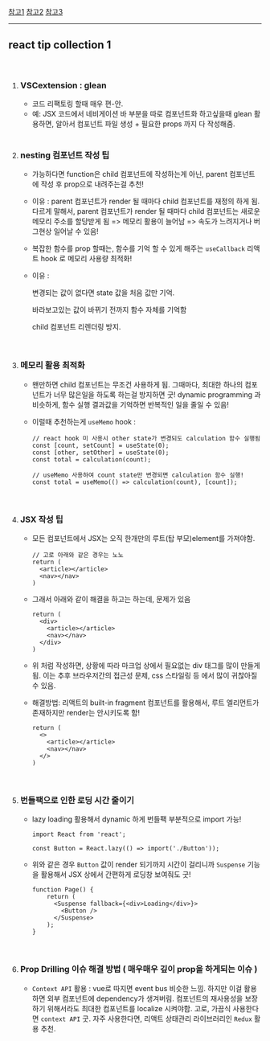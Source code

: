 [참고1](https://www.youtube.com/watch?v=b0IZo2Aho9Y&t=63s)   [참고2](https://stackoverflow.com/questions/56347639/react-useeffect-vs-usememo-vs-usestate)   [참고3](https://likejirak.tistory.com/48)

<hr>


## react tip collection 1

<br>

1. ### VSCextension : glean

   - 코드 리팩토링 할때 매우 편-안.
   - 예:
     JSX 코드에서 네비게이션 바 부분을 따로 컴포넌트화 하고싶을때 glean 활용하면,
     알아서 컴포넌트 파일 생성 + 필요한 props 까지 다 작성해줌.

   <br>

2. ### nesting 컴포넌트 작성 팁

   - 가능하다면 function은 child 컴포넌트에 작성하는게 아닌,
     parent 컴포넌트에 작성 후 prop으로 내려주는걸 추천!

   - 이유 :
     parent 컴포넌트가 render 될 때마다 child 컴포넌트를 재정의 하게 됨.
     다르게 말해서, 
     parent 컴포넌트가 render 될 때마다 child 컴포넌트는 새로운 메모리 주소를 할당받게 됨   =>   메모리 활용이 늘어남   =>   속도가 느려지거나 버그현상 일어날 수 있음!

   - 복잡한 함수를 prop 할때는, 함수를 기억 할 수 있게 해주는 `useCallback` 리액트 hook 로 메모리 사용량 최적화!

   - 이유 :

     변경되는 값이 없다면 state 값을 처음 값만 기억.

     바라보고있는 값이 바뀌기 전까지 함수 자체를 기억함

     child 컴포넌트 리렌더링 방지.

   <br>

3. ### 메모리 활용 최적화

   - 왠만하면 child 컴포넌트는 무조건 사용하게 됨.
     그때마다, 최대한 하나의 컴포넌트가 너무 많은일을 하도록 하는걸 방지하면 굿!
     dynamic programming 과 비슷하게, 함수 실행 결과값을 기억하면 반복적인 일을 줄일 수 있음!

   - 이럴때 추천하는게 `useMemo` hook :

     ```react
     // react hook 미 사용시 other state가 변경되도 calculation 함수 실행됨
     const [count, setCount] = useState(0);
     const [other, setOther] = useState(0);
     const total = calculation(count);
     
     // useMemo 사용하여 count state만 변경되면 calculation 함수 실행!
     const total = useMemo(() => calculation(count), [count]);
     ```

   <br>

4. ### JSX 작성 팁

   - 모든 컴포넌트에서 JSX는 오직 한개만의 루트(탑 부모)element를 가져야함.

     ``` react
     // 고로 아래와 같은 경우는 노노
     return (
       <article></article>
       <nav></nav>
     )
     ```

   - 그래서 아래와 같이 해결을 하고는 하는데, 문제가 있음

     ```react
     return (
       <div>
         <article></article>
         <nav></nav>
       </div>
     )
     ```

   - 위 처럼 작성하면, 상황에 따라 마크업 상에서 필요없는 div 태그를 많이 만들게됨.
     이는 추후 브라우저간의 접근성 문제, css 스타일링 등 에서 많이 귀찮아질 수 있음.

   - 해결방법:
     리액트의 built-in fragment 컴포넌트를 활용해서,
     루트 엘리먼트가 존재하지만 render는 안시키도록 함! 

     ```react
     return (
       <>
         <article></article>
         <nav></nav>
       </>
     )
     ```

   <br>

5. ### 번들팩으로 인한 로딩 시간 줄이기

   - lazy loading 활용해서 dynamic 하게 번들팩 부분적으로 import 가능!

     ```react
     import React from 'react';
     
     const Button = React.lazy(() => import('./Button'));
     ```

   - 위와 같은 경우 `Button` 값이 render 되기까지 시간이 걸리니까
     `Suspense` 기능을 활용해서 JSX 상에서 간편하게 로딩창 보여줘도 굿!

     ```react
     function Page() {
         return (
           <Suspense fallback={<div>Loading</div>}>
             <Button />
           </Suspense>
         );
     }
     ```

   <br>

6. ### Prop Drilling 이슈 해결 방법  ( 매우매우 깊이 prop을 하게되는 이슈 )

   - `Context API` 활용 : 
     vue로 따지면 event bus 비슷한 느낌.
     하지만 이걸 활용하면 외부 컴포넌트에 dependency가 생겨버림.
     컴포넌트의 재사용성을 보장하기 위해서라도 최대한 컴포넌트를 localize 시켜야함.
     고로, 가끔식 사용한다면 `context API` 굿.
     자주 사용한다면, 리액트 상태관리 라이브러리인 `Redux` 활용 추천.